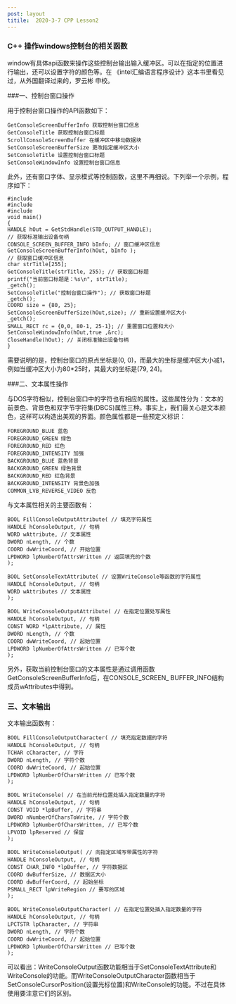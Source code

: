```yaml
---
post: layout
titile:  2020-3-7 CPP Lesson2
---
```

### C++ 操作windows控制台的相关函数
window有具体api函数来操作这些控制台输出输入缓冲区。可以在指定的位置进行输出，还可以设置字符的颜色等。在 《intel汇编语言程序设计》这本书里看见过，从外国翻译过来的，罗云彬 申校。

###一、控制台窗口操作

用于控制台窗口操作的API函数如下：

	GetConsoleScreenBufferInfo 获取控制台窗口信息
	GetConsoleTitle 获取控制台窗口标题
	ScrollConsoleScreenBuffer 在缓冲区中移动数据块
	SetConsoleScreenBufferSize 更改指定缓冲区大小
	SetConsoleTitle 设置控制台窗口标题
	SetConsoleWindowInfo 设置控制台窗口信息
此外，还有窗口字体、显示模式等控制函数，这里不再细说。下列举一个示例，程序如下：

	#include
	#include
	#include
	void main()
	{
	HANDLE hOut = GetStdHandle(STD_OUTPUT_HANDLE);
	// 获取标准输出设备句柄
	CONSOLE_SCREEN_BUFFER_INFO bInfo; // 窗口缓冲区信息
	GetConsoleScreenBufferInfo(hOut, bInfo );
	// 获取窗口缓冲区信息
	char strTitle[255];
	GetConsoleTitle(strTitle, 255); // 获取窗口标题
	printf("当前窗口标题是：%s\n", strTitle);
	_getch();
	SetConsoleTitle("控制台窗口操作"); // 获取窗口标题
	_getch();
	COORD size = {80, 25};
	SetConsoleScreenBufferSize(hOut,size); // 重新设置缓冲区大小
	_getch();
	SMALL_RECT rc = {0,0, 80-1, 25-1}; // 重置窗口位置和大小
	SetConsoleWindowInfo(hOut,true ,&rc);
	CloseHandle(hOut); // 关闭标准输出设备句柄
	}
需要说明的是，控制台窗口的原点坐标是(0, 0)，而最大的坐标是缓冲区大小减1，例如当缓冲区大小为80*25时，其最大的坐标是(79, 24)。

###二、文本属性操作

与DOS字符相似，控制台窗口中的字符也有相应的属性。这些属性分为：文本的前景色、背景色和双字节字符集(DBCS)属性三种。事实上，我们最关心是文本颜色，这样可以构造出美观的界面。颜色属性都是一些预定义标识：

	FOREGROUND_BLUE 蓝色
	FOREGROUND_GREEN 绿色
	FOREGROUND_RED 红色
	FOREGROUND_INTENSITY 加强
	BACKGROUND_BLUE 蓝色背景
	BACKGROUND_GREEN 绿色背景
	BACKGROUND_RED 红色背景
	BACKGROUND_INTENSITY 背景色加强
	COMMON_LVB_REVERSE_VIDEO 反色

与文本属性相关的主要函数有：

	BOOL FillConsoleOutputAttribute( // 填充字符属性
	HANDLE hConsoleOutput, // 句柄
	WORD wAttribute, // 文本属性
	DWORD nLength, // 个数
	COORD dwWriteCoord, // 开始位置
	LPDWORD lpNumberOfAttrsWritten // 返回填充的个数
	);

	BOOL SetConsoleTextAttribute( // 设置WriteConsole等函数的字符属性
	HANDLE hConsoleOutput, // 句柄
	WORD wAttributes // 文本属性
	);

	BOOL WriteConsoleOutputAttribute( // 在指定位置处写属性
	HANDLE hConsoleOutput, // 句柄
	CONST WORD *lpAttribute, // 属性
	DWORD nLength, // 个数
	COORD dwWriteCoord, // 起始位置
	LPDWORD lpNumberOfAttrsWritten // 已写个数
	);
另外，获取当前控制台窗口的文本属性是通过调用函数GetConsoleScreenBufferInfo后，在CONSOLE_SCREEN_ BUFFER_INFO结构成员wAttributes中得到。

### 三、文本输出

文本输出函数有：

	BOOL FillConsoleOutputCharacter( // 填充指定数据的字符
	HANDLE hConsoleOutput, // 句柄
	TCHAR cCharacter, // 字符
	DWORD nLength, // 字符个数
	COORD dwWriteCoord, // 起始位置
	LPDWORD lpNumberOfCharsWritten // 已写个数
	);

	BOOL WriteConsole( // 在当前光标位置处插入指定数量的字符
	HANDLE hConsoleOutput, // 句柄
	CONST VOID *lpBuffer, // 字符串
	DWORD nNumberOfCharsToWrite, // 字符个数
	LPDWORD lpNumberOfCharsWritten, // 已写个数
	LPVOID lpReserved // 保留
	);

	BOOL WriteConsoleOutput( // 向指定区域写带属性的字符
	HANDLE hConsoleOutput, // 句柄
	CONST CHAR_INFO *lpBuffer, // 字符数据区
	COORD dwBufferSize, // 数据区大小
	COORD dwBufferCoord, // 起始坐标
	PSMALL_RECT lpWriteRegion // 要写的区域
	);

	BOOL WriteConsoleOutputCharacter( // 在指定位置处插入指定数量的字符
	HANDLE hConsoleOutput, // 句柄
	LPCTSTR lpCharacter, // 字符串
	DWORD nLength, // 字符个数
	COORD dwWriteCoord, // 起始位置
	LPDWORD lpNumberOfCharsWritten // 已写个数
	);

可以看出：WriteConsoleOutput函数功能相当于SetConsoleTextAttribute和WriteConsole的功能。而WriteConsoleOutputCharacter函数相当于SetConsoleCursorPosition(设置光标位置)和WriteConsole的功能。不过在具体使用要注意它们的区别。